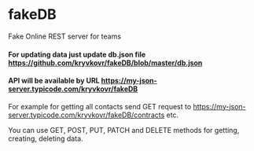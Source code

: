 # fakeDB
Fake Online REST server for teams

#### For updating data just update db.json file https://github.com/kryvkovr/fakeDB/blob/master/db.json


#### API will be available by URL https://my-json-server.typicode.com/kryvkovr/fakeDB

For example for getting all contacts send GET request to https://my-json-server.typicode.com/kryvkovr/fakeDB/contracts  etc.

You can use GET, POST, PUT, PATCH and DELETE methods for getting, creating, deleting data.
